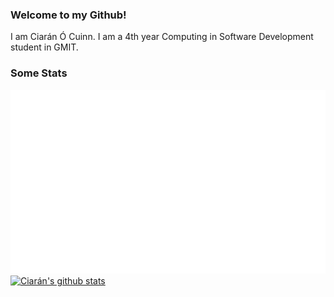### Welcome to my  Github!
I am Ciarán Ó Cuinn. I am a 4th year Computing in Software Development student in GMIT.
### Some Stats
![alt text](https://github.com/C-Cuinn/github-stats/blob/master/generated/overview.svg)
[![Ciarán's github stats](https://github-readme-stats.vercel.app/api?username=C-Cuinn&count_private=true&show_icons=true&theme=cobalt)](https://github.com/C-Cuinn/github-readme-stats)
<!-- ![alt text](https://github.com/C-Cuinn/github-stats/blob/master/generated/languages.svg)
